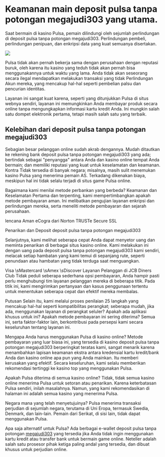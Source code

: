 # Keamanan main deposit pulsa tanpa potongan megajudi303 yang utama.

Saat bermain di kasino Pulsa, pemain dilindungi oleh sejumlah perlindungan di deposit pulsa tanpa potongan megajudi303. Perlindungan pembeli, perlindungan penipuan, dan enkripsi data yang kuat semuanya disertakan.

[![](https://i.ibb.co/3Ybbr6j/daftar.gif)](https://bit.ly/3LPCaSN)

Pulsa tidak akan pernah bekerja sama dengan perusahaan dengan reputasi buruk, oleh karena itu kasino yang teduh tidak akan pernah bisa menggunakannya untuk waktu yang lama. Anda tidak akan seseorang secara ilegal mendapatkan melakukan transaksi yang tidak Perlindungan Akun mereka, yang mencakup hal-hal seperti pembelian palsu dan pencurian identitas.

Layanan ini sangat kuat karena, seperti yang ditunjukkan Pulsa di situs webnya sendiri, layanan ini memungkinkan Anda membayar produk secara online tanpa mengungkapkan informasi kartu kredit Anda. Ini mungkin salah satu dompet elektronik pertama, tetapi masih salah satu yang terbaik.

## Kelebihan dari deposit pulsa tanpa potongan megajudi303



Sebagian besar pelanggan online sudah akrab dengannya.
Mudah ditautkan ke rekening bank deposit pulsa tanpa potongan megajudi303 yang ada; bertindak sebagai "penyangga" antara Anda dan kasino online tempat Anda bermain; dan memiliki reputasi yang kuat untuk keselamatan dan keamanan.
Kontra
Tidak tersedia di banyak negara; misalnya, masih sulit menemukan kasino Pulsa yang menerima pemain AS.
Terkadang dikenakan biaya, meskipun hal ini tidak selalu terjadi di situs game Pulsa online.

Bagaimana kami menilai metode perbankan yang berbeda?
Keamanan dan Keselamatan
Pertama dan terpenting, kami mempertimbangkan apakah metode pembayaran aman. Ini melibatkan pengujian layanan enkripsi dan perlindungan mereka, serta meneliti metode pembayaran dan sejarah perusahaan.

lencana Aman eCogra dari Norton TRUSTe Secure SSL



Penarikan dan Deposit deposit pulsa tanpa potongan megajudi303



Selanjutnya, kami melihat seberapa cepat Anda dapat menyetor uang dan meminta penarikan di berbagai situs kasino online. Kami melakukan ini dengan uang pada deposit pulsa tanpa potongan megajudi303 kami sendiri, melacak setiap hambatan yang kami temui di sepanjang rute, seperti penundaan atau hambatan yang tidak terduga saat menguangkan.

Visa \sMastercard \sAmex \sDiscover
Layanan Pelanggan di JCB Diners Club
Tidak peduli seberapa sederhana opsi pembayaran, Anda hampir pasti perlu menghubungi tim layanan pelanggan mereka di beberapa titik. Pada titik ini, kami mengirimkan pertanyaan dan kasus penggunaan tertentu untuk menentukan seberapa cepat dan efektif mereka membalas.

Putusan
Selain itu, kami melalui proses penilaian 25 langkah yang mencakup hal-hal seperti kompatibilitas perangkat; seberapa mudah, jika ada, menggunakan layanan di perangkat seluler? Apakah ada aplikasi khusus untuk ini? Apakah metode pembayaran ini sering diterima? Semua ini, serta faktor-faktor lain, berkontribusi pada persepsi kami secara keseluruhan tentang layanan ini.

Mengapa Anda harus menggunakan Pulsa di kasino online?
Metode pembayaran yang luar biasa ini, yang tersedia di kasino deposit pulsa tanpa potongan megajudi303 berperingkat teratas kami, sangat menarik karena menambahkan lapisan keamanan ekstra antara kredensial kartu kredit/bank Anda dan kasino online apa pun yang Anda mainkan. Itu memberi kerusakan yang efektif. Secara keseluruhan, kami selalu memberikan rekomendasi tertinggi ke kasino top yang menggunakan Pulsa.

Apakah Pulsa diterima di semua kasino online?
Tidak, tidak semua kasino online menerima Pulsa untuk setoran atau penarikan. Karena keterbatasan Pulsa sendiri, inilah masalahnya. Namun, yang kami rekomendasikan di halaman ini adalah semua kasino yang menerima Pulsa.

Negara mana yang telah menyetujuinya?
Pulsa menerima transaksi perjudian di sejumlah negara, terutama di Uni Eropa, termasuk Swedia, Denmark, dan lain-lain. Pemain dari Serikat, di sisi lain, tidak dapat menggunakan Pulsa.

Apa saja alternatif untuk Pulsa?
Ada berbagai e-wallet deposit pulsa tanpa potongan [megajudi303](https://jamesbondwiki.com/) yang tersedia jika Anda tidak ingin menggunakan kartu kredit atau transfer bank untuk bermain game online. Neteller adalah salah satu prosesor pihak ketiga paling andal yang tersedia, dan dibuat khusus untuk perjudian online.


